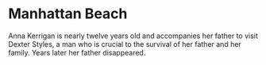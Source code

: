 # Manhattan Beach
Anna Kerrigan is nearly twelve years old and accompanies her father to visit Dexter Styles, a man who is crucial to the survival of her father and her family. Years later her father disappeared.